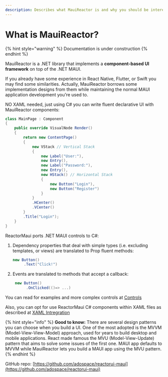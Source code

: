 ```yaml
---
description: Describes what MauiReactor is and why you should be interested
---
```


# What is MauiReactor?

{% hint style="warning" %}
Documentation is under construction
{% endhint %}

MauiReactor is a .NET library that implements a **component-based UI framework** on top of the .NET MAUI.&#x20;

If you already have some experience in React Native, Flutter, or Swift you may find some similarities. Actually, MauiReactor borrows some implementation designs from them while maintaining the normal MAUI application development you're used to.

NO XAML needed, just using C# you can write fluent declarative UI with MauiReactor components:

```csharp
class MainPage : Component
{
    public override VisualNode Render()
    {
        return new ContentPage()
        {
            new VStack // Vertical Stack
            {
                new Label("User:"),
                new Entry(),
                new Label("Password:"),
                new Entry(),
                new HStack() // Horizontal Stack
                {
                    new Button("Login"),
                    new Button("Register")
                }
            }
            .HCenter()
            .VCenter()
        }
        .Title("Login");
    }
}
```




ReactorMaui ports .NET MAUI controls to C#:

  1) Dependency properties that deal with simple types (i.e. excluding templates, or views) are translated to Prop fluent methods:
       ```csharp
       new Button()
            .Text("Click!")
       ```
       
  2) Events are translated to methods that accept a callback:
     ```csharp
      new Button()
           .OnClicked(()=> ...)
     ```

You can read for examples and more complex controls at [Controls](https://adospace.gitbook.io/mauireactor/components/controls)

Also, you can opt for use ReactorMaui C# components within XAML files as described at [XAML Intregration](https://adospace.gitbook.io/mauireactor/components/xaml-integration)

{% hint style="info" %}
**Good to know:** There are several design patterns you can choose when you build a UI. One of the most adopted is the MVVM (Model-View-View-Model) approach, used for years to build desktop and mobile applications. React made famous the MVU (Model-View-Update) pattern that aims to solve some issues of the first one. MAUI app defaults to MVVM while MauiReactor lets you build a MAUI app using the MVU pattern.
{% endhint %}

GitHub repo: [https://github.com/adospace/reactorui-maui](https://github.com/adospace/reactorui-maui)
